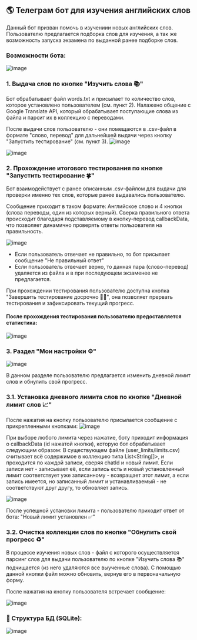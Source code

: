 ## 🌎 Телеграм бот для изучения английских слов

Данный бот призван помочь в изучениии новых английских слов. Пользователю предлагается подборка слов для изучения, а так же возможность запуска экзамена по выданной ранее подборке слов.

### Возможности бота:
![image](https://user-images.githubusercontent.com/110935510/235370916-36aeac7d-fa6e-45fc-96e3-509fae4290a1.png)


### 1. Выдача слов по кнопке "Изучить слова 📚"
Бот обрабатывает файл words.txt и присылает то количество слов, которое установлено пользователем (см. пункт 2).
Налажено общение с Google Translate API, который обрабатывает поступающие слова из файла и парсит их в коллекцию с переводами.

После выдачи слов пользователю - они помещаются в .csv-файл в формате "слово, перевод" для дальнейшей выдачи через кнопку "Запустить тестирование" (см. пункт 3).
![image](https://user-images.githubusercontent.com/110935510/234936212-6138027e-59d9-4674-97ea-579aafde4c42.png)

![image](https://user-images.githubusercontent.com/110935510/234936390-ffabdae9-c68f-4453-b9ba-255b393ec092.png)

### 2. Прохождение итогового тестирования по кнопке "Запустить тестирование 🍀"
Бот взаимодействует с ранее описанным .csv-файлом для выдачи для проверки именно тех слов, которые ранее выдавались пользователю.

Сообщение приходит в таком формате: Английское слово и 4 кнопки (слова переводы, один из которых верный). Сверка правильного ответа происходит благодаря подставляемому в кнопку-перевод callbackData, что позволяет динамично проверять ответы пользователя на правильность.

![image](https://user-images.githubusercontent.com/110935510/234935542-dd6f9dfc-8ce0-4fdf-991d-291de3a9d874.png)

- Если пользователь отвечает не правильно, то бот присылает сообщение "Не правильный ответ"
- Если пользователь отвечает верно, то данная пара (слово-перевод) удаляется из файла и в при последующем экзаменее не предлагается.

При прохождении тестирования пользователю доступна кнопка "Завершить тестирование досрочно 🏃‍♂️", она позволяет прервать тестирования и зафиксировать текущий прогресс.
#### После прохождения тестирования пользователю предоставляется статистика:

![image](https://user-images.githubusercontent.com/110935510/235336337-a75c3185-17d4-4c0d-91c5-7187d65e2052.png)

### 3. Раздел "Мои настройки ⚙️"

![image](https://user-images.githubusercontent.com/110935510/235370599-8a94b24e-f277-47b9-8e69-9b0278e4b469.png)

В данном разделе пользователю предлагается изменить дневной лимит слов и обнулить свой прогресс.

### 3.1. Установка дневного лимита слов по кнопке "Дневной лимит слов 📈" 
После нажатия на кнопку пользователю присылается сообщение с прикрепленными кнопками:
![image](https://user-images.githubusercontent.com/110935510/234936532-22083db6-0248-46c9-94fd-7acf469f7ea5.png)

При выборе любого лимита через нажатие, боту приходит информация о callbackData (id нажатой кнопки), которую бот обрабатывает следующим образом:
В существующем файле (user_limits/limits.csv) считывает всё содержимое в коллекцию типа List<String[]>, и проходится по каждой записи,
сверяя chatId и новый лимит. Если записи нет - записывает её, если запись есть и новый установленный лимит соответствует уже записанному - 
возвращает этот лимит, а если запись имеется, но записанный лимит и устанавливаемый - не соответствуют друг другу, то обновляет запись.

![image](https://user-images.githubusercontent.com/110935510/234937479-7ec8f99a-f83b-473f-af16-e95c255349a9.png)

После успешной установки лимита - пользователю приходит ответ от бота: "Новый лимит установлен ✅"

### 3.2. Очистка коллекции слов по кнопке "Обнулить свой прогресс ♻️"

В процессе изучения новых слов - файл с которого осуществляется парсинг слов для выдачи пользователю по кнопке "Изучить слова 📚" подчищается (из него удаляются все выученные слова). С помощью данной кнопки файл можно обновить, вернув его в первоначальную форму.

После нажатия на кнопку пользователя встречает сообщение:

![image](https://user-images.githubusercontent.com/110935510/235370737-43081b91-2e61-437a-ae75-192543e5f772.png)

### 💾 Структура БД (SQLite):
![image](https://user-images.githubusercontent.com/110935510/236895631-4be30807-577f-490b-8f56-f5db3ed7beb8.png)



